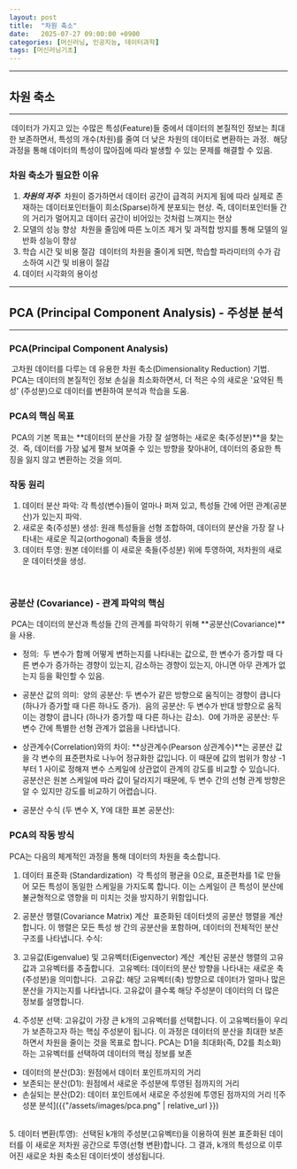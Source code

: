 ```yaml
---
layout: post
title:  "차원 축소"
date:   2025-07-27 09:00:00 +0900
categories: [머신러닝, 인공지능, 데이터과학]
tags: [머신러닝기초]
---
```

---
## 차원 축소
---
&nbsp;데이터가 가지고 있는 수많은 특성(Feature)들 중에서 데이터의 본질적인 정보는 최대한 보존하면서, 특성의 개수(차원)를 줄여 더 낮은 차원의 데이터로 변환하는 과정.
&nbsp;해당 과정을 통해 데이터의 특성이 많아짐에 따라 발생할 수 있는 문제를 해결할 수 있음. 
<br>
### 차원 축소가 필요한 이유
1. ***차원의 저주***
 &nbsp;차원이 증가하면서 데이터 공간이 급격히 커지게 됨에 따라 실제로 존재하는 데이터포인터들이 희소(Sparse)하게 분포되는 현상. 즉, 데이터포인터들 간의 거리가 멀어지고 데이터 공간이 비어있는 것처럼 느껴지는 현상
2. 모델의 성능 향상
&nbsp;차원을 줄임에 따른 노이즈 제거 및 과적합 방지를 통해 모델의 일반화 성능이 향상
3. 학습 시간 및 비용 절감
&nbsp;데이터의 차원을 줄이게 되면, 학습할 파라미터의 수가 감소하여 시간 및 비용이 절감
4. 데이터 시각화의 용이성

---

## PCA (Principal Component Analysis) - 주성분 분석
---
### **PCA(Principal Component Analysis)**
&nbsp;고차원 데이터를 다루는 데 유용한 차원 축소(Dimensionality Reduction) 기법. 
&nbsp;PCA는 데이터의 본질적인 정보 손실을 최소화하면서, 더 적은 수의 새로운 '요약된 특성' (주성분)으로 데이터를 변환하여 분석과 학습을 도움.
<br>

### PCA의 핵심 목표
&nbsp;PCA의 기본 목표는 **데이터의 분산을 가장 잘 설명하는 새로운 축(주성분)**을 찾는 것.
&nbsp;즉, 데이터를 가장 넓게 펼쳐 보여줄 수 있는 방향을 찾아내어, 데이터의 중요한 특징을 잃지 않고 변환하는 것을 의미.
<br>

### 작동 원리

1. 데이터 분산 파악: 각 특성(변수)들이 얼마나 퍼져 있고, 특성들 간에 어떤 관계(공분산)가 있는지 파악.
2. 새로운 축(주성분) 생성: 원래 특성들을 선형 조합하여, 데이터의 분산을 가장 잘 나타내는 새로운 직교(orthogonal) 축들을 생성.
3. 데이터 투영: 원본 데이터를 이 새로운 축들(주성분) 위에 투영하여, 저차원의 새로운 데이터셋을 생성.
<br>

### 공분산 (Covariance) - 관계 파악의 핵심
&nbsp;PCA는 데이터의 분산과 특성들 간의 관계를 파악하기 위해 **공분산(Covariance)**을 사용.

- 정의:
&nbsp;두 변수가 함께 어떻게 변하는지를 나타내는 값으로, 한 변수가 증가할 때 다른 변수가 증가하는 경향이 있는지, 감소하는 경향이 있는지, 아니면 아무 관계가 없는지 등을 확인할 수 있음.

- 공분산 값의 의미:
&nbsp;양의 공분산: 두 변수가 같은 방향으로 움직이는 경향이 큽니다 (하나가 증가할 때 다른 하나도 증가).
&nbsp;음의 공분산: 두 변수가 반대 방향으로 움직이는 경향이 큽니다 (하나가 증가할 때 다른 하나는 감소).
&nbsp;0에 가까운 공분산: 두 변수 간에 특별한 선형 관계가 없음을 나타냅니다.

- 상관계수(Correlation)와의 차이:
**상관계수(Pearson 상관계수)**는 공분산 값을 각 변수의 표준편차로 나누어 정규화한 값입니다. 이 때문에 값의 범위가 항상 -1부터 1 사이로 정해져 변수 스케일에 상관없이 관계의 강도를 비교할 수 있습니다.
공분산은 원본 스케일에 따라 값이 달라지기 때문에, 두 변수 간의 선형 관계 방향은 알 수 있지만 강도를 비교하기 어렵습니다.

- 공분산 수식 (두 변수 X, Y에 대한 표본 공분산): 

### PCA의 작동 방식
PCA는 다음의 체계적인 과정을 통해 데이터의 차원을 축소합니다.

1. 데이터 표준화 (Standardization)
&nbsp;각 특성의 평균을 0으로, 표준편차를 1로 만들어 모든 특성이 동일한 스케일을 가지도록 합니다. 이는 스케일이 큰 특성이 분산에 불균형적으로 영향을 미 미치는 것을 방지하기 위함입니다.

2. 공분산 행렬(Covariance Matrix) 계산
&nbsp;표준화된 데이터셋의 공분산 행렬을 계산합니다. 이 행렬은 모든 특성 쌍 간의 공분산을 포함하며, 데이터의 전체적인 분산 구조를 나타냅니다.
수식:

3. 고유값(Eigenvalue) 및 고유벡터(Eigenvector) 계산
&nbsp;계산된 공분산 행렬의 고유값과 고유벡터를 추출합니다.
&nbsp;고유벡터: 데이터의 분산 방향을 나타내는 새로운 축(주성분)을 의미합니다.
&nbsp;고유값: 해당 고유벡터(축) 방향으로 데이터가 얼마나 많은 분산을 가지는지를 나타냅니다. 고유값이 클수록 해당 주성분이 데이터의 더 많은 정보를 설명합니다.

4. 주성분 선택:
고유값이 가장 큰 k개의 고유벡터를 선택합니다. 이 고유벡터들이 우리가 보존하고자 하는 핵심 주성분이 됩니다.
이 과정은 데이터의 분산을 최대한 보존하면서 차원을 줄이는 것을 목표로 합니다.
PCA는 D1을 최대화(즉, D2를 최소화)하는 고유벡터를 선택하여 데이터의 핵심 정보를 보존
- 데이터의 분산(D3): 원점에서 데이터 포인트까지의 거리 
- 보존되는 분산(D1): 원점에서 새로운 주성분에 투영된 점까지의 거리
- 손실되는 분산(D2): 데이터 포인트에서 새로운 주성원에 투영된 점까지의 거리
![주성분 분석]({{"/assets/images/pca.png" | relative_url }})
<br>
5. 데이터 변환(투영):
&nbsp;선택된 k개의 주성분(고유벡터)을 이용하여 원본 표준화된 데이터를 이 새로운 저차원 공간으로 투영(선형 변환)합니다. 그 결과, k개의 특성으로 이루어진 새로운 차원 축소된 데이터셋이 생성됩니다.